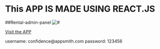 # This APP IS MADE USING REACT.JS

##Rental-admin-panel
<img src="https://i.ibb.co/ryjvtdn/Capture.png" alt="#"/>

<a href="https://as-react-admin.netlify.app/#/rentals">Visit the APP</a>

<p>username: confidence@appsmith.com
password: 123456</p>
